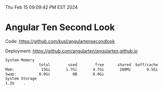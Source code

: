 Thu Feb 15 09:09:42 PM EST 2024

# Angular Ten Second Look

Code: https://github.com/kusl/angulartensecondlook

Deployment: https://github.com/angularten/angularten.github.io

```bash
System Memory
               total        used        free      shared  buff/cache   available
Mem:            15Gi       1.7Gi       4.7Gi       280Mi       9.5Gi        13Gi
Swap:          8.0Gi          0B       8.0Gi
System Storage
1.2G	.

